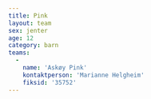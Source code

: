 ```yaml
---
title: Pink
layout: team
sex: jenter
age: 12
category: barn
teams:
  -
    name: 'Askøy Pink'
    kontaktperson: 'Marianne Helgheim'
    fiksid: '35752'
---
```

